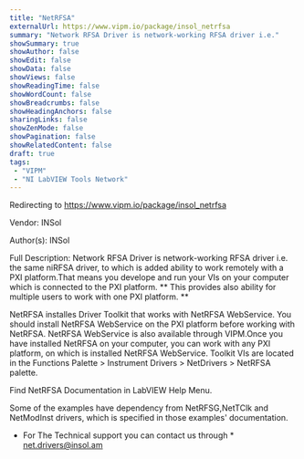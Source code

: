 ```yaml
---
title: "NetRFSA"
externalUrl: https://www.vipm.io/package/insol_netrfsa
summary: "Network RFSA Driver is network-working RFSA driver i.e."
showSummary: true
showAuthor: false
showEdit: false
showData: false
showViews: false
showReadingTime: false
showWordCount: false
showBreadcrumbs: false
showHeadingAnchors: false
sharingLinks: false
showZenMode: false
showPagination: false
showRelatedContent: false
draft: true
tags:
 - "VIPM"
 - "NI LabVIEW Tools Network"
---
```


Redirecting to https://www.vipm.io/package/insol_netrfsa

Vendor: INSol

Author(s): INSol
 
Full Description:
Network RFSA Driver is network-working RFSA driver i.e. the same niRFSA driver, to which is added ability to work remotely with a PXI platform.That means you develope and run your VIs on your computer which is connected to the PXI platform. ** This provides also ability for multiple users to work with one PXI platform. **

NetRFSA installes Driver Toolkit that works with NetRFSA WebService. You should install NetRFSA WebService on the PXI platform before working with NetRFSA. NetRFSA WebService is also available through VIPM.Once you have installed NetRFSA on your computer, you can work with any PXI platform, on which is installed NetRFSA WebService.
Toolkit VIs are located in the Functions Palette > Instrument Drivers > NetDrivers > NetRFSA palette.

Find NetRFSA Documentation in LabVIEW Help Menu.

Some of the examples have dependency from NetRFSG,NetTClk and NetModInst drivers, which is specified in those examples' documentation.

* For The Technical support you can contact us through * <u> net.drivers@insol.am </u>